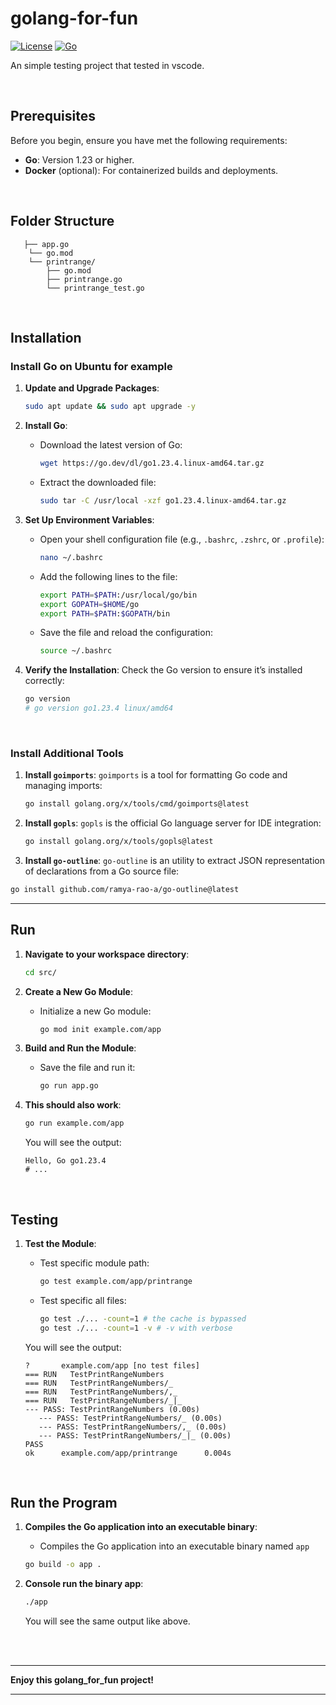 # golang-for-fun

[![License](https://img.shields.io/badge/License-MIT-blue.svg)](LICENSE)
[![Go](https://img.shields.io/badge/Go-1.23.4-blue.svg)](https://golang.org)

An simple testing project that tested in vscode.

<br>

## Prerequisites

Before you begin, ensure you have met the following requirements:

- **Go**: Version 1.23 or higher.
- **Docker** (optional): For containerized builds and deployments.

<br>

## Folder Structure

```
   ├── app.go
    └── go.mod
    └── printrange/
        ├── go.mod
        ├── printrange.go
        └── printrange_test.go
```

<br>

## Installation

### **Install Go on Ubuntu for example**

1. **Update and Upgrade Packages**:

   ```sh
   sudo apt update && sudo apt upgrade -y
   ```

2. **Install Go**:
   - Download the latest version of Go:
     ```sh
     wget https://go.dev/dl/go1.23.4.linux-amd64.tar.gz
     ```
   - Extract the downloaded file:
     ```sh
     sudo tar -C /usr/local -xzf go1.23.4.linux-amd64.tar.gz
     ```

3. **Set Up Environment Variables**:
   - Open your shell configuration file (e.g., `.bashrc`, `.zshrc`, or `.profile`):
     ```sh
     nano ~/.bashrc
     ```
   - Add the following lines to the file:
     ```sh
     export PATH=$PATH:/usr/local/go/bin
     export GOPATH=$HOME/go
     export PATH=$PATH:$GOPATH/bin
     ```
   - Save the file and reload the configuration:
     ```sh
     source ~/.bashrc
     ```

4. **Verify the Installation**:
   Check the Go version to ensure it’s installed correctly:
   ```sh
   go version
   # go version go1.23.4 linux/amd64
   ```

<br>

### **Install Additional Tools**

1. **Install `goimports`**:
   `goimports` is a tool for formatting Go code and managing imports:
   ```sh
   go install golang.org/x/tools/cmd/goimports@latest
   ```

2. **Install `gopls`**:
   `gopls` is the official Go language server for IDE integration:
   ```sh
   go install golang.org/x/tools/gopls@latest
   ```

3. **Install `go-outline`**:
   `go-outline` is an utility to extract JSON representation of declarations from a Go source file:
  ```sh
  go install github.com/ramya-rao-a/go-outline@latest
  ```

---

## **Run**

1. **Navigate to your workspace directory**:
     ```sh
     cd src/
     ```

2. **Create a New Go Module**:
   - Initialize a new Go module:
     ```sh
     go mod init example.com/app
     ```

3. **Build and Run the Module**:
   - Save the file and run it:
     ```sh
     go run app.go
     ```

4. **This should also work**:
    ```sh
    go run example.com/app
    ```

   You will see the output:
   ```
   Hello, Go go1.23.4
   # ...
   ```

<br>

## **Testing**

1. **Test the Module**:
   - Test specific module path:
     ```sh
     go test example.com/app/printrange
     ```

   - Test specific all files:
     ```sh
     go test ./... -count=1 # the cache is bypassed
     go test ./... -count=1 -v # -v with verbose
     ```

   You will see the output:
   ```
   ?       example.com/app [no test files]
   === RUN   TestPrintRangeNumbers
   === RUN   TestPrintRangeNumbers/_
   === RUN   TestPrintRangeNumbers/,_
   === RUN   TestPrintRangeNumbers/_|_
   --- PASS: TestPrintRangeNumbers (0.00s)
      --- PASS: TestPrintRangeNumbers/_ (0.00s)
      --- PASS: TestPrintRangeNumbers/,_ (0.00s)
      --- PASS: TestPrintRangeNumbers/_|_ (0.00s)
   PASS
   ok      example.com/app/printrange      0.004s
   ```

<br>

## **Run the Program**

1. **Compiles the Go application into an executable binary**:
   - Compiles the Go application into an executable binary named `app`
   ```sh
   go build -o app .
   ```

2. **Console run the binary app**:
   ```sh
   ./app
   ```

   You will see the same output like above.

<br>
<br>

---

**Enjoy this golang_for_fun project!**

---
